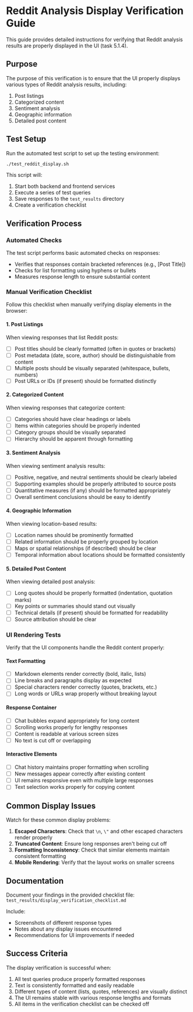 # Reddit Analysis Display Verification Guide

This guide provides detailed instructions for verifying that Reddit analysis results are properly displayed in the UI (task 5.1.4).

## Purpose

The purpose of this verification is to ensure that the UI properly displays various types of Reddit analysis results, including:

1. Post listings
2. Categorized content
3. Sentiment analysis
4. Geographic information
5. Detailed post content

## Test Setup

Run the automated test script to set up the testing environment:

```bash
./test_reddit_display.sh
```

This script will:
1. Start both backend and frontend services
2. Execute a series of test queries
3. Save responses to the `test_results` directory
4. Create a verification checklist

## Verification Process

### Automated Checks

The test script performs basic automated checks on responses:
- Verifies that responses contain bracketed references (e.g., [Post Title])
- Checks for list formatting using hyphens or bullets
- Measures response length to ensure substantial content

### Manual Verification Checklist

Follow this checklist when manually verifying display elements in the browser:

#### 1. Post Listings

When viewing responses that list Reddit posts:
- [ ] Post titles should be clearly formatted (often in quotes or brackets)
- [ ] Post metadata (date, score, author) should be distinguishable from content
- [ ] Multiple posts should be visually separated (whitespace, bullets, numbers)
- [ ] Post URLs or IDs (if present) should be formatted distinctly

#### 2. Categorized Content

When viewing responses that categorize content:
- [ ] Categories should have clear headings or labels
- [ ] Items within categories should be properly indented
- [ ] Category groups should be visually separated
- [ ] Hierarchy should be apparent through formatting

#### 3. Sentiment Analysis

When viewing sentiment analysis results:
- [ ] Positive, negative, and neutral sentiments should be clearly labeled
- [ ] Supporting examples should be properly attributed to source posts
- [ ] Quantitative measures (if any) should be formatted appropriately
- [ ] Overall sentiment conclusions should be easy to identify

#### 4. Geographic Information

When viewing location-based results:
- [ ] Location names should be prominently formatted
- [ ] Related information should be properly grouped by location
- [ ] Maps or spatial relationships (if described) should be clear
- [ ] Temporal information about locations should be formatted consistently

#### 5. Detailed Post Content

When viewing detailed post analysis:
- [ ] Long quotes should be properly formatted (indentation, quotation marks)
- [ ] Key points or summaries should stand out visually
- [ ] Technical details (if present) should be formatted for readability
- [ ] Source attribution should be clear

### UI Rendering Tests

Verify that the UI components handle the Reddit content properly:

#### Text Formatting

- [ ] Markdown elements render correctly (bold, italic, lists)
- [ ] Line breaks and paragraphs display as expected
- [ ] Special characters render correctly (quotes, brackets, etc.)
- [ ] Long words or URLs wrap properly without breaking layout

#### Response Container

- [ ] Chat bubbles expand appropriately for long content
- [ ] Scrolling works properly for lengthy responses
- [ ] Content is readable at various screen sizes
- [ ] No text is cut off or overlapping

#### Interactive Elements

- [ ] Chat history maintains proper formatting when scrolling
- [ ] New messages appear correctly after existing content
- [ ] UI remains responsive even with multiple large responses
- [ ] Text selection works properly for copying content

## Common Display Issues

Watch for these common display problems:

1. **Escaped Characters**: Check that `\n`, `\"` and other escaped characters render properly
2. **Truncated Content**: Ensure long responses aren't being cut off
3. **Formatting Inconsistency**: Check that similar elements maintain consistent formatting
4. **Mobile Rendering**: Verify that the layout works on smaller screens

## Documentation

Document your findings in the provided checklist file:
`test_results/display_verification_checklist.md`

Include:
- Screenshots of different response types
- Notes about any display issues encountered
- Recommendations for UI improvements if needed

## Success Criteria

The display verification is successful when:

1. All test queries produce properly formatted responses
2. Text is consistently formatted and easily readable
3. Different types of content (lists, quotes, references) are visually distinct
4. The UI remains stable with various response lengths and formats
5. All items in the verification checklist can be checked off 